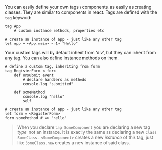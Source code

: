 You can easily define your own tags / components, as easily as creating classes. They are similar to components in react. Tags are defined with the `tag` keyword:

```imba
tag App
    # custom instance methods, properties etc

# create an instance of app - just like any other tag
let app = <App.main> <h1> "Hello"
```

Your custom tags will by default inherit from ‘div’, but they can inherit from any tag. You can also define instance methods on them.

```imba
# define a custom tag, inheriting from form
tag RegisterForm < form
    def onsubmit event
        # declare handlers as methods
        console.log "submitted"

    def someMethod
        console.log "hello"
        self

# create an instance of app - just like any other tag
let form = <RegisterForm>
form.someMethod # => "hello"
```

> When you declare `tag SomeComponent` you are declaring a new tag *type*, not an instance. It is exactly the same as declaring a new `class SomeClass` . `<SomeComponent>` creates a new *instance* of this tag, just like `SomeClass.new` creates a new instance of said class.